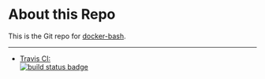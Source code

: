 # About this Repo

This is the Git repo for [docker-bash](https://registry.hub.docker.com/u/mlaccetti/docker-bash/).

---

-	[Travis CI:  
	![build status badge](https://img.shields.io/travis/mlaccetti/docker-bash/master.svg)](https://travis-ci.org/mlaccetti/docker-bash/branches)
